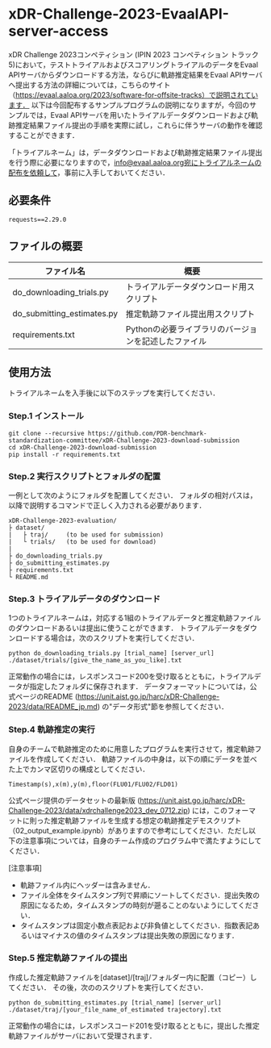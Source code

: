 # xDR-Challenge-2023-EvaalAPI-server-access
xDR Challenge 2023コンペティション (IPIN 2023 コンペティション トラック5)において，テストトライアルおよびスコアリングトライアルのデータをEvaal APIサーバからダウンロードする方法，ならびに軌跡推定結果をEvaal APIサーバへ提出する方法の詳細については，こちらのサイト（https://evaal.aaloa.org/2023/software-for-offsite-tracks）で説明されています．
以下は今回配布するサンプルプログラムの説明になりますが，今回のサンプルでは，Evaal APIサーバを用いたトライアルデータダウンロードおよび軌跡推定結果ファイル提出の手順を実際に試し，これらに伴うサーバの動作を確認することができます．

「トライアルネーム」は，データダウンロードおよび軌跡推定結果ファイル提出を行う際に必要になりますので，info@evaal.aaloa.org宛にトライアルネームの配布を依頼して，事前に入手しておいてください．

## 必要条件
```
requests==2.29.0
```

## ファイルの概要

| **ファイル名** | **概要** |
 ---            |---
| do_downloading_trials.py | トライアルデータダウンロード用スクリプト |
| do_submitting_estimates.py | 推定軌跡ファイル提出用スクリプト |
| requirements.txt        | Pythonの必要ライブラリのバージョンを記述したファイル|

## 使用方法

トライアルネームを入手後に以下のステップを実行してください．

### Step.1  インストール
```
git clone --recursive https://github.com/PDR-benchmark-standardization-committee/xDR-Challenge-2023-download-submission
cd xDR-Challenge-2023-download-submission
pip install -r requirements.txt
```

### Step.2 実行スクリプトとフォルダの配置
一例として次のようにフォルダを配置してください．
フォルダの相対パスは，以降で説明するコマンドで正しく入力される必要があります．
```
xDR-Challenge-2023-evaluation/
├ dataset/
|   ├ traj/     (to be used for submission)
|   └ trials/   (to be used for download)
|
├ do_downloading_trials.py
├ do_submitting_estimates.py
├ requirements.txt
└ README.md
```

### Step.3 トライアルデータのダウンロード
1つのトライアルネームは，対応する1組のトライアルデータと推定軌跡ファイルのダウンロードあるいは提出に使うことができます．
トライアルデータをダウンロードする場合は，次のスクリプトを実行してください．
```
python do_downloading_trials.py [trial_name] [server_url] ./dataset/trials/[give_the_name_as_you_like].txt
```
正常動作の場合には，レスポンスコード200を受け取るとともに，トライアルデータが指定したフォルダに保存されます． データフォーマットについては，公式ページのREADME
(https://unit.aist.go.jp/harc/xDR-Challenge-2023/data/README_jp.md)
の"データ形式"節を参照してください． 

### Step.4 軌跡推定の実行
自身のチームで軌跡推定のために用意したプログラムを実行させて，推定軌跡ファイルを作成してください．
軌跡ファイルの中身は，以下の順にデータを並べた上でカンマ区切りの構成としてください．
```
Timestamp(s),x(m),y(m),floor(FLU01/FLU02/FLD01)
```
公式ページ提供のデータセットの最新版 (https://unit.aist.go.jp/harc/xDR-Challenge-2023/data/xdrchallenge2023_dev_0712.zip) には，このフォーマットに則った推定軌跡ファイルを生成する想定の軌跡推定デモスクリプト（02_output_example.ipynb）がありますので参考にしてください．ただし以下の注意事項については，自身のチーム作成のプログラム中で満たすようにしてください．

[注意事項]
- 軌跡ファイル内にヘッダーは含みません．
- ファイル全体をタイムスタンプ列で昇順にソートしてください．提出失敗の原因になるため，タイムスタンプの時刻が遡ることのないようにしてください．
- タイムスタンプは固定小数点表記および非負値としてください．指数表記あるいはマイナスの値のタイムスタンプは提出失敗の原因になります．

### Step.5 推定軌跡ファイルの提出
作成した推定軌跡ファイルを[dataset]/[traj]/フォルダー内に配置（コピー）してください．
その後，次ののスクリプトを実行してください．
```
python do_submitting_estimates.py [trial_name] [server_url] ./dataset/traj/[your_file_name_of_estimated trajectory].txt
```
正常動作の場合には，レスポンスコード201を受け取るとともに，提出した推定軌跡ファイルがサーバにおいて受理されます．
